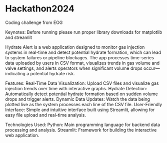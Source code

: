 # Hackathon2024
Coding challenge from EOG

Keynotes: Before running please run proper library downloads for matplotlib and streamlit

Hydrate Alert is a web application designed to monitor gas injection systems in real-time and detect potential hydrate formation, which can lead to system failures or pipeline blockages. The app processes time-series data uploaded by users in CSV format, visualizes trends in gas volume and valve settings, and alerts operators when significant volume drops occur—indicating a potential hydrate risk.

Features:
Real-Time Data Visualization: Upload CSV files and visualize gas injection trends over time with interactive graphs.
Hydrate Detection: Automatically detect potential hydrate formation based on sudden volume drops and trigger alerts.
Dynamic Data Updates: Watch the data being plotted live as the system processes each line of the CSV file.
User-Friendly Interface: Simple and intuitive interface built using Streamlit, allowing for easy file upload and real-time analysis.

Technologies Used:
Python: Main programming language for backend data processing and analysis.
Streamlit: Framework for building the interactive web application.
